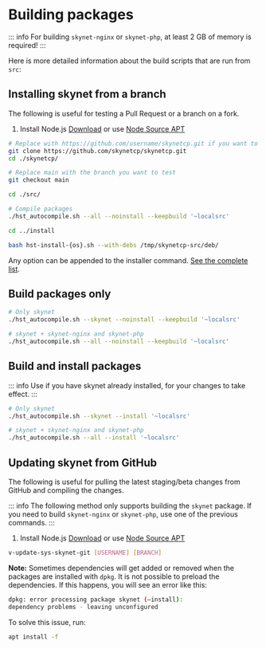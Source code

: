 # Building packages

::: info
For building `skynet-nginx` or `skynet-php`, at least 2 GB of memory is required!
:::

Here is more detailed information about the build scripts that are run from `src`:

## Installing skynet from a branch

The following is useful for testing a Pull Request or a branch on a fork.

1. Install Node.js [Download](https://nodejs.org/en/download) or use [Node Source APT](https://github.com/nodesource/distributions)

```bash
# Replace with https://github.com/username/skynetcp.git if you want to test a branch that you created yourself
git clone https://github.com/skynetcp/skynetcp.git
cd ./skynetcp/

# Replace main with the branch you want to test
git checkout main

cd ./src/

# Compile packages
./hst_autocompile.sh --all --noinstall --keepbuild '~localsrc'

cd ../install

bash hst-install-{os}.sh --with-debs /tmp/skynetcp-src/deb/
```

Any option can be appended to the installer command. [See the complete list](../introduction/getting-started#list-of-installation-options).

## Build packages only

```bash
# Only skynet
./hst_autocompile.sh --skynet --noinstall --keepbuild '~localsrc'
```

```bash
# skynet + skynet-nginx and skynet-php
./hst_autocompile.sh --all --noinstall --keepbuild '~localsrc'
```

## Build and install packages

::: info
Use if you have skynet already installed, for your changes to take effect.
:::

```bash
# Only skynet
./hst_autocompile.sh --skynet --install '~localsrc'
```

```bash
# skynet + skynet-nginx and skynet-php
./hst_autocompile.sh --all --install '~localsrc'
```

## Updating skynet from GitHub

The following is useful for pulling the latest staging/beta changes from GitHub and compiling the changes.

::: info
The following method only supports building the `skynet` package. If you need to build `skynet-nginx` or `skynet-php`, use one of the previous commands.
:::

1. Install Node.js [Download](https://nodejs.org/en/download) or use [Node Source APT](https://github.com/nodesource/distributions)

```bash
v-update-sys-skynet-git [USERNAME] [BRANCH]
```

**Note:** Sometimes dependencies will get added or removed when the packages are installed with `dpkg`. It is not possible to preload the dependencies. If this happens, you will see an error like this:

```bash
dpkg: error processing package skynet (–install):
dependency problems - leaving unconfigured
```

To solve this issue, run:

```bash
apt install -f
```
